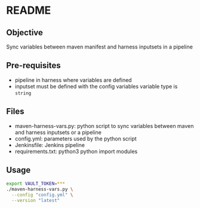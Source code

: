 # README


## Objective
Sync variables between maven manifest and harness inputsets in a pipeline

## Pre-requisites
- pipeline in harness where variables are defined
- inputset must be defined with the config variables
 variable type is `string`

## Files
- maven-harness-vars.py: python script to sync variables between maven and harness inputsets or a pipeline
- config.yml: parameters used by the python script
- Jenkinsfile: Jenkins pipeline
- requirements.txt: python3 python import modules

## Usage
```bash
export VAULT_TOKEN=***
./maven-harness-vars.py \
  --config "config.yml" \
  --version "latest"
```
